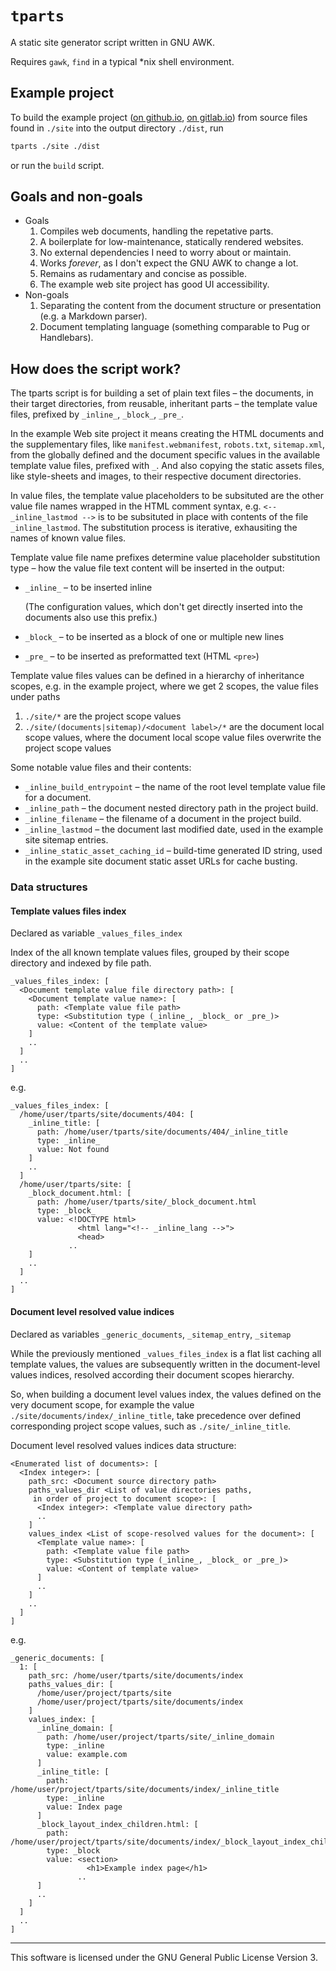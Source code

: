 # `tparts`

A static site generator script written in GNU AWK.

Requires `gawk`, `find` in a typical \*nix shell environment.

## Example project

To build the example project ([on github.io](https://andis-sprinkis.github.io/tparts/), [on gitlab.io](https://andis-sprinkis.gitlab.io/tparts)) from source files found in `./site` into the output directory `./dist`, run

```sh
tparts ./site ./dist
```

or run the `build` script.

## Goals and non-goals

-   Goals
    1. Compiles web documents, handling the repetative parts.
    1. A boilerplate for low-maintenance, statically rendered websites.
    1. No external dependencies I need to worry about or maintain.
    1. Works _forever_, as I don't expect the GNU AWK to change a lot.
    1. Remains as rudamentary and concise as possible.
    1. The example web site project has good UI accessibility.
-   Non-goals
    1. Separating the content from the document structure or presentation (e.g. a Markdown parser).
    1. Document templating language (something comparable to Pug or Handlebars).

## How does the script work?

The tparts script is for building a set of plain text files – the documents, in their target directories, from reusable, inheritant parts – the template value files, prefixed by `_inline_`, `_block_`, `_pre_`.

In the example Web site project it means creating the HTML documents and the supplementary files, like `manifest.webmanifest`, `robots.txt`, `sitemap.xml`, from the globally defined and the document specific values in the available template value files, prefixed with `_`. And also copying the static assets files, like style-sheets and images, to their respective document directories.

In value files, the template value placeholders to be subsituted are the other value file names wrapped in the HTML comment syntax, e.g. `<-- _inline_lastmod -->` is to be subsituted in place with contents of the file `_inline_lastmod`. The substitution process is iterative, exhausiting the names of known value files.

Template value file name prefixes determine value placeholder substitution type – how the value file text content will be inserted in the output:

-   `_inline_` – to be inserted inline

    (The configuration values, which don't get directly inserted into the documents also use this prefix.)

-   `_block_` – to be inserted as a block of one or multiple new lines
-   `_pre_` – to be inserted as preformatted text (HTML `<pre>`)

Template value files values can be defined in a hierarchy of inheritance scopes, e.g. in the example project, where we get 2 scopes, the value files under paths

1.   `./site/*` are the project scope values
1.   `./site/(documents|sitemap)/<document label>/*` are the document local scope values, where the document local scope value files overwrite the project scope values

Some notable value files and their contents:

-   `_inline_build_entrypoint` – the name of the root level template value file for a document.
-   `_inline_path` – the document nested directory path in the project build.
-   `_inline_filename` – the filename of a document in the project build.
-   `_inline_lastmod` – the document last modified date, used in the example site sitemap entries.
-   `_inline_static_asset_caching_id` – build-time generated ID string, used in the example site document static asset URLs for cache busting.

### Data structures

#### Template values files index

Declared as variable `_values_files_index`

Index of the all known template values files, grouped by their scope directory and indexed by file path.

```
_values_files_index: [
  <Document template value file directory path>: [
    <Document template value name>: [
      path: <Template value file path>
      type: <Substitution type (_inline_, _block_ or _pre_)>
      value: <Content of the template value>
    ]
    ..
  ]
  ..
]
```

e.g.

```
_values_files_index: [
  /home/user/tparts/site/documents/404: [
    _inline_title: [
      path: /home/user/tparts/site/documents/404/_inline_title
      type: _inline_
      value: Not found
    ]
    ..
  ]
  /home/user/tparts/site: [
    _block_document.html: [
      path: /home/user/tparts/site/_block_document.html
      type: _block_
      value: <!DOCTYPE html>
               <html lang="<!-- _inline_lang -->">
               <head>
             ..
    ]
    ..
  ]
  ..
]
```

#### Document level resolved value indices

Declared as variables `_generic_documents`, `_sitemap_entry`, `_sitemap`

While the previously mentioned `_values_files_index` is a flat list caching all template values, the values are subsequently written in the document-level values indices, resolved according their document scopes hierarchy.

So, when building a document level values index, the values defined on the very document scope, for example the value `./site/documents/index/_inline_title`, take precedence over defined corresponding project scope values, such as `./site/_inline_title`.

Document level resolved values indices data structure:

```
<Enumerated list of documents>: [
  <Index integer>: [
    path_src: <Document source directory path>
    paths_values_dir <List of value directories paths,
     in order of project to document scope>: [
      <Index integer>: <Template value directory path>
      ..
    ]
    values_index <List of scope-resolved values for the document>: [
      <Template value name>: [
        path: <Template value file path>
        type: <Substitution type (_inline_, _block_ or _pre_)>
        value: <Content of template value>
      ]
      ..
    ]
    ..
  ]
]
```

e.g.

```
_generic_documents: [
  1: [
    path_src: /home/user/tparts/site/documents/index
    paths_values_dir: [
      /home/user/project/tparts/site
      /home/user/project/tparts/site/documents/index
    ]
    values_index: [
      _inline_domain: [
        path: /home/user/project/tparts/site/_inline_domain
        type: _inline
        value: example.com
      ]
      _inline_title: [
        path: /home/user/project/tparts/site/documents/index/_inline_title
        type: _inline
        value: Index page
      ]
      _block_layout_index_children.html: [
        path: /home/user/project/tparts/site/documents/index/_block_layout_index_children.html
        type: _block
        value: <section>
                 <h1>Example index page</h1>
               ..
      ]
      ..
    ]
  ]
  ..
]
```

---

This software is licensed under the GNU General Public License Version 3.
